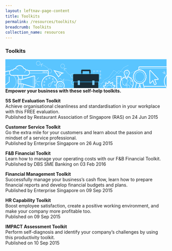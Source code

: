 ```yaml
---
layout: leftnav-page-content
title: Toolkits
permalink: /resources/toolkits/
breadcrumb: Toolkits
collection_name: resources
---
```

<h3>Toolkits</h3>

 <img src="/images/smart.png" align="left" style="width:560px;height:90px;">
 
 
<b>Empower your business with these self-help toolkits.</b>
 

 
<b>5S Self Evaluation Toolkit</b><br/>
Achieve organisational cleanliness and standardisation in your workplace with this FREE evaluation.<br/>
Published by Restaurant Association of Singapore (RAS) on 24 Jun 2015

<b>Customer Service Toolkit</b><br/>
Go the extra mile for your customers and learn about the passion and mindset of a service professional.<br/>
Published by Enterprise Singapore on 26 Aug 2015

<b>F&B Financial Toolkit</b><br/>
Learn how to manage your operating costs with our F&B Financial Toolkit.<br/>
Published by DBS SME Banking on 03 Feb 2016

<b>Financial Management Toolkit</b><br/>
Successfully manage your business’s cash flow, learn how to prepare financial reports and develop financial budgets and plans.<br/>
Published by Enterprise Singapore on 09 Sep 2015

<b>HR Capability Toolkit</b><br/>
Boost employee satisfaction, create a positive working environment, and make your company more profitable too.<br/>
Published on 09 Sep 2015

<b>IMPACT Assessment Toolkit</b><br/>
Perform self-diagnosis and identify your company’s challenges by using this productivity toolkit.<br/>
Published on 10 Sep 2015


